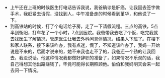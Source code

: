 + 上午还在上班的时候医生打电话告诉我说，我爸确诊是肝癌，让我回去签字做手术，我赶紧去请假，没找到人，中午准备走的时候看到堇华，和他说了一下。
+ 到高铁站的时候，打了个电话给子房，走了一下请假流程。三点的高铁，5点半到衡阳，打车花了一个小时，7点到医院。我爸带我去吃了个饭，吃完我就去找医生了解情况，管床医生让我去外科问具体情况，结果人下班了。在楼下和家人联系，接下来该咋办，我有点迷，慌了，不知道该咋办了，我妈一开始说是不来的，后面才说来的，她不来我也走不了的，我爸还一个劲的让我回去，我没说话。他这种情况我都做好辞职的准备了，如果情况不乐观的话，我自己得想其他出路赚钱了，毕竟可能得长期照顾他。伯伯和我妈明天会来一起去问一下情况。